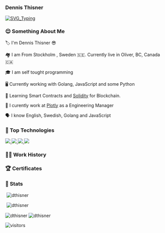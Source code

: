 ### Dennis Thisner

[![SVG_Typing](https://readme-typing-svg.herokuapp.com/?lines=Hello%2C+I+am+Dennis+as+dthisner;Golang+and+Cypress+Developer;Love+helping+people+succeed;Working+at+Plotly)](https://github.com/dthisner)

<h3 align="left">😌 Something About Me</h3>
 
🏷️ I'm Dennis Thisner 😎

🏘️ I am From Stockholm , Sweden 🇸🇪. Currently live in Oliver, BC, Canada 🇨🇦

🎓 I am self tought programming 

🖥️ Currently working with Golang, JavaScript and some Python

🎩 Learning Smart Contracts and [Solidity](https://soliditylang.org/) for Blockchain. 

🔭 I curently work at [Plotly](plotly.com) as a Engineering Manager

🗣️ I know English, Swedish, Golang and JavaScript

<h3 align="left">🔨 Top Technologies</h3>
<p align="left">
    <a href="https://www.go.dev" target="_blank">
        <img
            src="https://img.shields.io/badge/Golang-black?&style=for-the-badge&logo=go"
        />
    </a>
    <a href="https://www.javascript.com/" target="_blank">
        <img
            src="https://img.shields.io/badge/JavaScript-black?&style=for-the-badge&logo=javascript"
        />
    </a>
    <a href="https://www.cypress.io/" target="_blank">
        <img
            src="https://img.shields.io/badge/Cypress-black?&style=for-the-badge&logo=cypress"
        />
    </a>
     <a href="https://github.com/" target="_blank">
        <img
            src="https://img.shields.io/badge/GitHub-black?&style=for-the-badge&logo=github"
        />
    </a>
</p>

<h3 align="left"> 👷‍♂️ Work History </h3>


<h3 align="left"> 🏆 Certificates </h3>


<h3 align="left"> 📝 Stats </h3>
<p>&nbsp;<img align="center" src="http://github-profile-summary-cards.vercel.app/api/cards/stats?username=dthisner&theme=solarized_dark" alt="dthisner" /></p>

<p>&nbsp;<img align="center" src="http://github-profile-summary-cards.vercel.app/api/cards/profile-details?username=dthisner&theme=solarized_dark" alt="dthisner" /></p>

<img align="center" src="http://github-profile-summary-cards.vercel.app/api/cards/repos-per-language?username=dthisner&theme=solarized_dark" alt="dthisner" />  <img align="center" src="http://github-profile-summary-cards.vercel.app/api/cards/most-commit-language?username=dthisner&theme=solarized_dark" alt="dthisner" /> 

![visitors](https://visitor-badge.glitch.me/badge?page_id=dthisner.dthisner)
